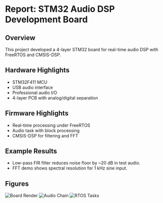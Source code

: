 # Report: STM32 Audio DSP Development Board


## Overview
This project developed a 4-layer STM32 board for real-time audio DSP with FreeRTOS and CMSIS-DSP.


## Hardware Highlights
- STM32F411 MCU
- USB audio interface
- Professional audio I/O
- 4-layer PCB with analog/digital separation


## Firmware Highlights
- Real-time processing under FreeRTOS
- Audio task with block processing
- CMSIS-DSP for filtering and FFT


## Example Results
- Low-pass FIR filter reduces noise floor by ~20 dB in test audio.
- FFT demo shows spectral resolution for 1 kHz sine input.


## Figures
![Board Render](figures/board_render.png)
![Audio Chain](figures/audio_chain.png)
![RTOS Tasks](figures/rt_tasks.png)
